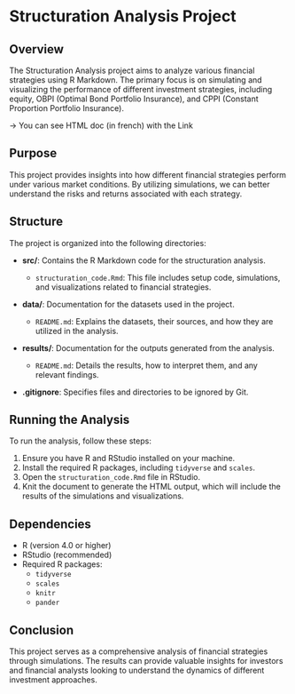 # Structuration Analysis Project

## Overview
The Structuration Analysis project aims to analyze various financial strategies using R Markdown. The primary focus is on simulating and visualizing the performance of different investment strategies, including equity, OBPI (Optimal Bond Portfolio Insurance), and CPPI (Constant Proportion Portfolio Insurance).

-> You can see HTML doc (in french) with the Link 

## Purpose
This project provides insights into how different financial strategies perform under various market conditions. By utilizing simulations, we can better understand the risks and returns associated with each strategy.

## Structure
The project is organized into the following directories:

- **src/**: Contains the R Markdown code for the structuration analysis.
  - `structuration_code.Rmd`: This file includes setup code, simulations, and visualizations related to financial strategies.

- **data/**: Documentation for the datasets used in the project.
  - `README.md`: Explains the datasets, their sources, and how they are utilized in the analysis.

- **results/**: Documentation for the outputs generated from the analysis.
  - `README.md`: Details the results, how to interpret them, and any relevant findings.

- **.gitignore**: Specifies files and directories to be ignored by Git.

## Running the Analysis
To run the analysis, follow these steps:

1. Ensure you have R and RStudio installed on your machine.
2. Install the required R packages, including `tidyverse` and `scales`.
3. Open the `structuration_code.Rmd` file in RStudio.
4. Knit the document to generate the HTML output, which will include the results of the simulations and visualizations.

## Dependencies
- R (version 4.0 or higher)
- RStudio (recommended)
- Required R packages:
  - `tidyverse`
  - `scales`
  - `knitr`
  - `pander`

## Conclusion
This project serves as a comprehensive analysis of financial strategies through simulations. The results can provide valuable insights for investors and financial analysts looking to understand the dynamics of different investment approaches.